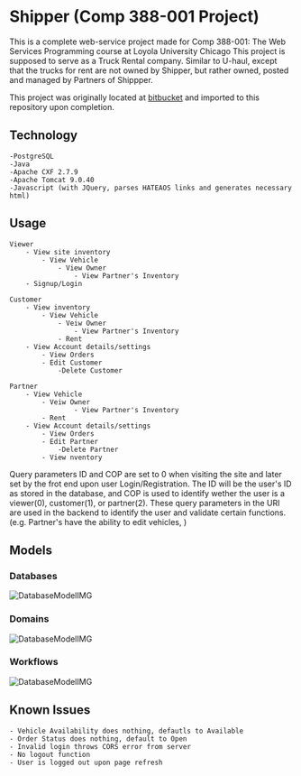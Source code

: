 # Shipper (Comp 388-001 Project)

This is a complete web-service project made for Comp 388-001: The Web Services Programming course at Loyola University Chicago
This project is supposed to serve as a Truck Rental company. Similar to U-haul, except that the trucks for rent are
not owned by Shipper, but rather owned, posted and managed by Partners of Shippper.

This project was originally located at [bitbucket](https://bitbucket.org/ethomas14/comp333_433_truck_rental/src/master/) and imported to this repository upon completion.

## Technology

	-PostgreSQL
	-Java
	-Apache CXF 2.7.9
	-Apache Tomcat 9.0.40
	-Javascript (with JQuery, parses HATEAOS links and generates necessary html)

## Usage

	Viewer
		- View site inventory
			- View Vehicle
				- View Owner
					- View Partner's Inventory
		- Signup/Login

	Customer
		- View inventory
			- View Vehicle
				- Veiw Owner
					- View Partner's Inventory
				- Rent
		- View Account details/settings
			- View Orders
			- Edit Customer
				-Delete Customer

	Partner
		- View Vehicle
			- Veiw Owner
					- View Partner's Inventory
			- Rent
		- View Account details/settings
			- View Orders
			- Edit Partner
				-Delete Partner
			- View nventory


Query parameters ID and COP are set to 0 when visiting the site and later set by the frot end upon user Login/Registration.
The ID will be the user's ID as stored in the database, and COP is used to identify wether the user is a viewer(0), customer(1), or partner(2).
These query parameters in the URI are used in the backend to identify the user and validate certain functions. (e.g. Partner's have the ability to edit vehicles, )

## Models
### Databases
![DatabaseModelIMG](https://github.com/DavidGubala/Shipper/blob/master/docs/Database.png)
### Domains
![DatabaseModelIMG](https://github.com/DavidGubala/Shipper/blob/master/docs/Domains.png)
### Workflows
![DatabaseModelIMG](https://github.com/DavidGubala/Shipper/blob/master/docs/Workflows.png)

## Known Issues
	- Vehicle Availability does nothing, defautls to Available
	- Order Status does nothing, default to Open
	- Invalid login throws CORS error from server
	- No logout function
	- User is logged out upon page refresh
